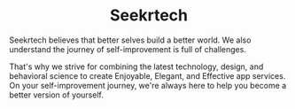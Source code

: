 <h1 align="center">Seekrtech</h1>

Seekrtech believes that better selves build a better world.
We also understand the journey of self-improvement is full of challenges.

That's why we strive for combining the latest technology, design, and behavioral science to create Enjoyable, Elegant, and Effective app services. On your self-improvement journey, we're always here to help you become a better version of yourself.
